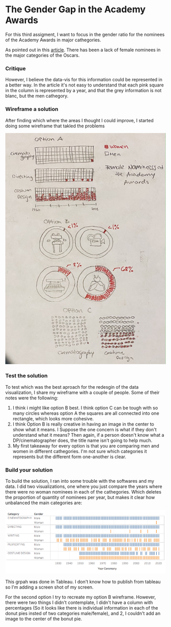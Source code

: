 
# The Gender Gap in the Academy Awards

For this third assigment, I want to focus in the gender ratio for the nominees of the Academy Awards in major cathegories.

As pointed out in this [article](https://www.glamour.com/story/this-chart-breaks-down-the-lack-of-female-nominees-at-the-oscars-in-key-categories-since-1928). There has been a lack of female nominees in the major categories of the Oscars. 

### Critique

However, I believe the data-vis for this information could be represented in a better way. In the article it's not easy to understand that each pink square in the column is represented by a year, and that the grey information is not blanc, but the men cathegory. 

### Wireframe a solution

After finding which where the areas I thought I could improve, I started doing some wireframe that takled the problems

![Picture](IMG_0142.JPG)

### Test the solution

To test which was the best aproach for the redesgin of the data visualization, I share my wireframe with a couple of people. Some of their notes were the following:
1. I think i might like option B best. I think option C can be tough with so many circles whereas option A the squares are all connected into one rectangle, which looks more cohesive.
2. I think Option B is really creative in having an image in the center to show what it means. I Suppose the one concern is what if they don't understand what it means? Then again, if a person doesn't know what a DP/cinematographer does, the title name isn't going to help much.
3. My first takeaway for every option is that you are comparing men and women in different cathegories. I'm not sure which categories it represents but the different form one-another is clear.

### Build your solution 

To build the solution, I ran into some trouble with the softwares and my data. I did two visualizations, one where you just compare the years where there were no woman nominees in each of the cathegories. Which deletes the proportion of quantity of nominees per year, but makes it clear how unbalanced the main categories are:

![Picture](Tableau.png)

This grpah was done in Tableau. I don't know how to publish from tableau so I'm adding a screen shot of my screen.

For the second option I try to recreate my option B wireframe. However, there were two things I didn't contemplate, I didn't have a column with percentages (So it looks like there is individual information in each of the donut pies insted of two categories male/female), and 2, I couldn't add an image to the center of the bonut pie. 

<div class="flourish-embed flourish-chart" data-src="visualisation/5360916"><script src="https://public.flourish.studio/resources/embed.js"></script></div>

